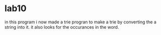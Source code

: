 # lab10

in this program i now made a trie progran to make a trie by converting the a string into it. it also looks for the occurances in the word.

